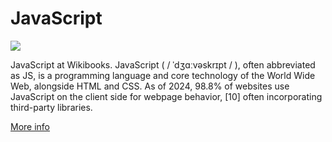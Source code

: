 
# JavaScript  
![](https://www.tiobe.com/wp-content/themes/tiobe/tiobe-index/images/JavaScript.png)



JavaScript at Wikibooks. JavaScript ( / ˈdʒɑːvəskrɪpt / ), often abbreviated as JS, is a programming language and core technology of the World Wide Web, alongside HTML and CSS. As of 2024, 98.8% of websites use JavaScript on the client side for webpage behavior, [10] often incorporating third-party libraries.

[More info](https://en.wikipedia.org/wiki/JavaScript)

